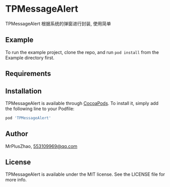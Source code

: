 # TPMessageAlert

TPMessageAlert 根据系统的弹窗进行封装, 使用简单

## Example

To run the example project, clone the repo, and run `pod install` from the Example directory first.

## Requirements

## Installation

TPMessageAlert is available through [CocoaPods](https://cocoapods.org). To install
it, simply add the following line to your Podfile:

```ruby
pod 'TPMessageAlert'
```

## Author

MrPlusZhao, 553109969@qq.com

## License

TPMessageAlert is available under the MIT license. See the LICENSE file for more info.
